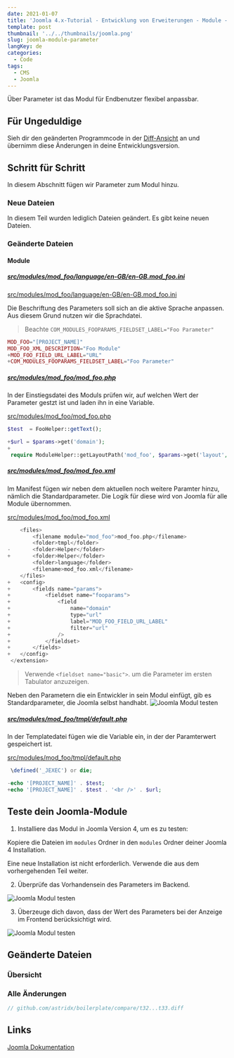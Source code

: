 ```yaml
---
date: 2021-01-07
title: 'Joomla 4.x-Tutorial - Entwicklung von Erweiterungen - Module - Parameter'
template: post
thumbnail: '../../thumbnails/joomla.png'
slug: joomla-module-parameter
langKey: de
categories:
  - Code
tags:
  - CMS
  - Joomla
---
```


Über Parameter ist das Modul für Endbenutzer flexibel anpassbar.

## Für Ungeduldige

Sieh dir den geänderten Programmcode in der [Diff-Ansicht](https://github.com/astridx/boilerplate/compare/t32...t33) an und übernimm diese Änderungen in deine Entwicklungsversion.

## Schritt für Schritt

In diesem Abschnitt fügen wir Parameter zum Modul hinzu.

### Neue Dateien

In diesem Teil wurden lediglich Dateien geändert. Es gibt keine neuen Dateien.

### Geänderte Dateien

#### Module

##### [src/modules/mod_foo/language/en-GB/en-GB.mod_foo.ini](https://github.com/astridx/boilerplate/compare/t32...t33#diff-9c4225bbdf2ea51af1036568f0f1e8817ecc47e86d001366d2278a2e7281281a)

[src/modules/mod_foo/language/en-GB/en-GB.mod_foo.ini](https://github.com/astridx/boilerplate/blob/b8c783812c9acf66a6c0c0a534d5d43b987510c5/src/modules/mod_foo/language/en-GB/en-GB.mod_foo.ini)

Die Beschriftung des Parameters soll sich an die aktive Sprache anpassen. Aus diesem Grund nutzen wir die Sprachdatei.

> Beachte `COM_MODULES_FOOPARAMS_FIELDSET_LABEL="Foo Parameter"`

```php {diff}
MOD_FOO="[PROJECT_NAME]"
MOD_FOO_XML_DESCRIPTION="Foo Module"
+MOD_FOO_FIELD_URL_LABEL="URL"
+COM_MODULES_FOOPARAMS_FIELDSET_LABEL="Foo Parameter"

```

##### [src/modules/mod_foo/mod_foo.php](https://github.com/astridx/boilerplate/compare/t32...t33#diff-43348bdc6a37cd697897d234acd68a56c191ded22f30b54aa8de2e9c099b9c84)

In der Einstiegsdatei des Moduls prüfen wir, auf welchen Wert der Parameter gestzt ist und laden ihn in eine Variable.

[src/modules/mod_foo/mod_foo.php]()

```php {diff}
$test  = FooHelper::getText();

+$url = $params->get('domain');
+
 require ModuleHelper::getLayoutPath('mod_foo', $params->get('layout', 'default'));
```

##### [src/modules/mod_foo/mod_foo.xml](https://github.com/astridx/boilerplate/compare/t32...t33#diff-c111dcc16cb14017dbacf97ab7d495ac6e7225b2b2097774adc23a977d5cc3c3)

Im Manifest fügen wir neben dem aktuellen noch weitere Paramter hinzu, nämlich die Standardparameter. Die Logik für diese wird von Joomla für alle Module übernommen.

[src/modules/mod_foo/mod_foo.xml](https://github.com/astridx/boilerplate/blob/b8c783812c9acf66a6c0c0a534d5d43b987510c5/src/modules/mod_foo/mod_foo.xml)

```php {diff}
 	<files>
 		<filename module="mod_foo">mod_foo.php</filename>
 		<folder>tmpl</folder>
-		<folder>Helper</folder>
+		<folder>Helper</folder>
 		<folder>language</folder>
 		<filename>mod_foo.xml</filename>
 	</files>
+	<config>
+		<fields name="params">
+			<fieldset name="fooparams">
+				<field
+					name="domain"
+					type="url"
+					label="MOD_FOO_FIELD_URL_LABEL"
+					filter="url"
+				/>
+			</fieldset>
+		</fields>
+	</config>
 </extension>

```

> Verwende `<fieldset name="basic">`. um die Parameter im ersten Tabulator anzuzeigen.

Neben den Parametern die ein Entwickler in sein Modul einfügt, gib es Standardparameter, die Joomla selbst handhabt. ![Joomla Modul testen](/images/j4x38x1.png)

##### [src/modules/mod_foo/tmpl/default.php](https://github.com/astridx/boilerplate/compare/t32...t33#diff-5dc488d0a39079a73583a37bf1b465fcf99ca183970958084a2eac52f723a4ba)

In der Templatedatei fügen wie die Variable ein, in der der Paramterwert gespeichert ist.

[src/modules/mod_foo/tmpl/default.php](https://github.com/astridx/boilerplate/blob/b8c783812c9acf66a6c0c0a534d5d43b987510c5/src/modules/mod_foo/tmpl/default.php)

```php {diff}
 \defined('_JEXEC') or die;

-echo '[PROJECT_NAME]' . $test;
+echo '[PROJECT_NAME]' . $test . '<br />' . $url;

```

## Teste dein Joomla-Module

1. Installiere das Modul in Joomla Version 4, um es zu testen:

Kopiere die Dateien im `modules` Ordner in den `modules` Ordner deiner Joomla 4 Installation.

Eine neue Installation ist nicht erforderlich. Verwende die aus dem vorhergehenden Teil weiter.

2. Überprüfe das Vorhandensein des Parameters im Backend.

![Joomla Modul testen](/images/j4x38x4.png)

3. Überzeuge dich davon, dass der Wert des Parameters bei der Anzeige im Frontend berücksichtigt wird.

![Joomla Modul testen](/images/j4x38x2.png)

## Geänderte Dateien

### Übersicht

### Alle Änderungen

```php {diff}
// github.com/astridx/boilerplate/compare/t32...t33.diff

```

## Links

[Joomla Dokumentation](https://docs.joomla.org/J4.x:Creating_a_Simple_Module/de)
